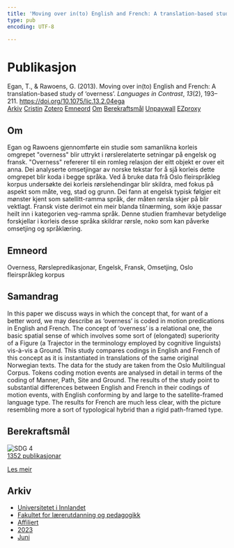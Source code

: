 ```yaml
---
title: 'Moving over in(to) English and French: A translation-based study of ‘overness’'
type: pub
encoding: UTF-8

---
```

<h1>Publikasjon</h1>
<article id="csl-bib-container-F5CLYRX6" class="csl-bib-container">
  <div class="csl-bib-body"> <div class="csl-entry">Egan, T., &#38; Rawoens, G. (2013). Moving over in(to) English and French: A translation-based study of ‘overness’. <i>Languages in Contrast</i>, <i>13</i>(2), 193–211. <a href="https://doi.org/10.1075/lic.13.2.04ega">https://doi.org/10.1075/lic.13.2.04ega</a></div> </div>
  <div class="csl-bib-buttons">
    <a href="#taxonomy-article-F5CLYRX6" alt="archive" class="csl-bib-button">Arkiv</a>
    <a href="https://app.cristin.no/results/show.jsf?id=2155990" alt="Cristin" class="csl-bib-button">Cristin</a>
    <a href="http://zotero.org/groups/5881554/items/F5CLYRX6" alt="Zotero" class="csl-bib-button">Zotero</a>
    <a href="#keywords-article-F5CLYRX6" alt="keywords" class="csl-bib-button">Emneord</a>
    <a href="#about-article-F5CLYRX6" alt="about_pub" class="csl-bib-button">Om</a>
    <a href="#sdg-article-F5CLYRX6" alt="sdg" class="csl-bib-button">Berekraftsmål</a>
    <a href="https://doi.org/10.1075/lic.13.2.04ega" alt="Unpaywall" class="csl-bib-button">Unpaywall</a>
    <a href="https://doi.org/10.1075/lic.13.2.04ega" alt="EZproxy" class="csl-bib-button">EZproxy</a>
  </div>
  <div id="csl-bib-meta-container-F5CLYRX6"></div>
</article>
<div id="csl-bib-meta-F5CLYRX6" class="csl-bib-meta">
  <article id="about-article-F5CLYRX6" class="about_pub-article">
    <h1>Om</h1>
    Egan og Rawoens gjennomførte ein studie som samanlikna korleis omgrepet "overness" blir uttrykt i rørslerelaterte setningar på engelsk og fransk. "Overness" refererer til ein romleg relasjon der eitt objekt er over eit anna. Dei analyserte omsetjingar av norske tekstar for å sjå korleis dette omgrepet blir koda i begge språka. Ved å bruke data frå Oslo fleirspråkleg korpus undersøkte dei korleis rørslehendingar blir skildra, med fokus på aspekt som måte, veg, stad og grunn. Dei fann at engelsk typisk følgjer eit mønster kjent som satellitt-ramma språk, der måten rørsla skjer på blir vektlagt. Fransk viste derimot ein meir blanda tilnærming, som ikkje passar heilt inn i kategorien veg-ramma språk. Denne studien framhevar betydelige forskjellar i korleis desse språka skildrar rørsle, noko som kan påverke omsetjing og språklæring.
  </article>
  <article id="keywords-article-F5CLYRX6" class="keywords-article">
    <h1>Emneord</h1>
    Overness, Rørslepredikasjonar, Engelsk, Fransk, Omsetjing, Oslo fleirspråkleg korpus
  </article>
  <article id="abstract-article-F5CLYRX6" class="abstract-article">
    <h1>Samandrag</h1>
    In this paper we discuss ways in which the concept that, for want of a better word, we may describe as ‘overness’ is coded in motion predications in English and French. The concept of ‘overness’ is a relational one, the basic spatial sense of which involves some sort of (elongated) superiority of a Figure (a Trajector in the terminology employed by cognitive linguists) vis-à-vis a Ground. This study compares codings in English and French of this concept as it is instantiated in translations of the same original Norwegian texts. The data for the study are taken from the Oslo Multilingual Corpus. Tokens coding motion events are analysed in detail in terms of the coding of Manner, Path, Site and Ground. The results of the study point to substantial differences between English and French in their codings of motion events, with English conforming by and large to the satellite-framed language type. The results for French are much less clear, with the picture resembling more a sort of typological hybrid than a rigid path-framed type.
  </article>
  <article id="sdg-article-F5CLYRX6" class="sdg-article">
    <h1>Berekraftsmål</h1>
    <div class="sdg-container"><div id="sdg4" class="sdg">
        <img src="{{< params subfolder >}}images/sdg/sdg04_nn.png" class="image" alt="SDG 4">
        <div class="sdg-overlay">
          <a href="{{< params subfolder >}}nn/archive/?sdg=4#archive" class="sdg-publication-count"><span>1352</span> publikasjonar</a>
          <p><a href="https://fn.no/om-fn/fns-baerekraftsmaal/god-utdanning?lang=nno-NO" class="sdg-read-more">Les meir</a></p>
        </div>
      </div></div>
  </article>
  <article id="taxonomy-article-F5CLYRX6" class="taxonomy-article">
    <h1>Arkiv</h1>
    <ul>
      <li><a href="{{< params subfolder >}}nn/archive/?key=3DCRN523">Universitetet i Innlandet</a></li>
      <li><a href="{{< params subfolder >}}nn/archive/?key=WYNZA47F">Fakultet for lærerutdanning og pedagogikk</a></li>
      <li><a href="{{< params subfolder >}}nn/archive/?key=2ZAN5K7T">Affiliert</a></li>
      <li><a href="{{< params subfolder >}}nn/archive/?key=ELNSPDWG">2023</a></li>
      <li><a href="{{< params subfolder >}}nn/archive/?key=EAZCNYEN">Juni</a></li>
    </ul>
  </article>
</div>
